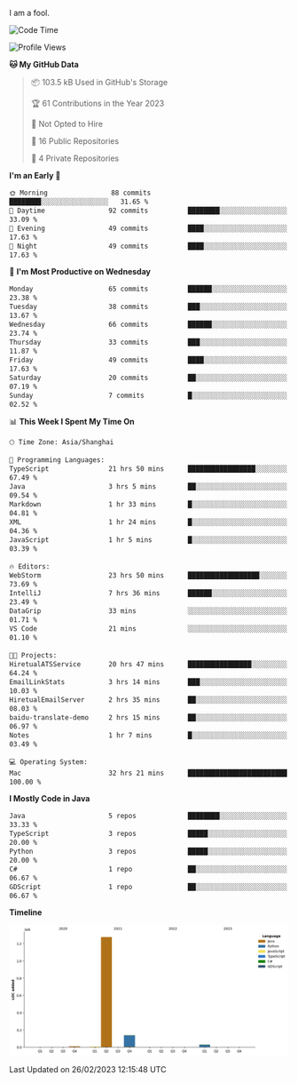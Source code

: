 I am a fool.

<!--START_SECTION:waka-->
![Code Time](http://img.shields.io/badge/Code%20Time-118%20hrs%2010%20mins-blue)

![Profile Views](http://img.shields.io/badge/Profile%20Views-41-blue)

**🐱 My GitHub Data** 

> 📦 103.5 kB Used in GitHub's Storage 
 > 
> 🏆 61 Contributions in the Year 2023
 > 
> 🚫 Not Opted to Hire
 > 
> 📜 16 Public Repositories 
 > 
> 🔑 4 Private Repositories 
 > 
**I'm an Early 🐤** 

```text
🌞 Morning                88 commits          ████████░░░░░░░░░░░░░░░░░   31.65 % 
🌆 Daytime                92 commits          ████████░░░░░░░░░░░░░░░░░   33.09 % 
🌃 Evening                49 commits          ████░░░░░░░░░░░░░░░░░░░░░   17.63 % 
🌙 Night                  49 commits          ████░░░░░░░░░░░░░░░░░░░░░   17.63 % 
```
📅 **I'm Most Productive on Wednesday** 

```text
Monday                   65 commits          ██████░░░░░░░░░░░░░░░░░░░   23.38 % 
Tuesday                  38 commits          ███░░░░░░░░░░░░░░░░░░░░░░   13.67 % 
Wednesday                66 commits          ██████░░░░░░░░░░░░░░░░░░░   23.74 % 
Thursday                 33 commits          ███░░░░░░░░░░░░░░░░░░░░░░   11.87 % 
Friday                   49 commits          ████░░░░░░░░░░░░░░░░░░░░░   17.63 % 
Saturday                 20 commits          ██░░░░░░░░░░░░░░░░░░░░░░░   07.19 % 
Sunday                   7 commits           █░░░░░░░░░░░░░░░░░░░░░░░░   02.52 % 
```


📊 **This Week I Spent My Time On** 

```text
🕑︎ Time Zone: Asia/Shanghai

💬 Programming Languages: 
TypeScript               21 hrs 50 mins      █████████████████░░░░░░░░   67.49 % 
Java                     3 hrs 5 mins        ██░░░░░░░░░░░░░░░░░░░░░░░   09.54 % 
Markdown                 1 hr 33 mins        █░░░░░░░░░░░░░░░░░░░░░░░░   04.81 % 
XML                      1 hr 24 mins        █░░░░░░░░░░░░░░░░░░░░░░░░   04.36 % 
JavaScript               1 hr 5 mins         █░░░░░░░░░░░░░░░░░░░░░░░░   03.39 % 

🔥 Editors: 
WebStorm                 23 hrs 50 mins      ██████████████████░░░░░░░   73.69 % 
IntelliJ                 7 hrs 36 mins       ██████░░░░░░░░░░░░░░░░░░░   23.49 % 
DataGrip                 33 mins             ░░░░░░░░░░░░░░░░░░░░░░░░░   01.71 % 
VS Code                  21 mins             ░░░░░░░░░░░░░░░░░░░░░░░░░   01.10 % 

🐱‍💻 Projects: 
HiretualATSService       20 hrs 47 mins      ████████████████░░░░░░░░░   64.24 % 
EmailLinkStats           3 hrs 14 mins       ███░░░░░░░░░░░░░░░░░░░░░░   10.03 % 
HiretualEmailServer      2 hrs 35 mins       ██░░░░░░░░░░░░░░░░░░░░░░░   08.03 % 
baidu-translate-demo     2 hrs 15 mins       ██░░░░░░░░░░░░░░░░░░░░░░░   06.97 % 
Notes                    1 hr 7 mins         █░░░░░░░░░░░░░░░░░░░░░░░░   03.49 % 

💻 Operating System: 
Mac                      32 hrs 21 mins      █████████████████████████   100.00 % 
```

**I Mostly Code in Java** 

```text
Java                     5 repos             ████████░░░░░░░░░░░░░░░░░   33.33 % 
TypeScript               3 repos             █████░░░░░░░░░░░░░░░░░░░░   20.00 % 
Python                   3 repos             █████░░░░░░░░░░░░░░░░░░░░   20.00 % 
C#                       1 repo              ██░░░░░░░░░░░░░░░░░░░░░░░   06.67 % 
GDScript                 1 repo              ██░░░░░░░░░░░░░░░░░░░░░░░   06.67 % 
```



**Timeline**

![Lines of Code chart](https://raw.githubusercontent.com/VeejaLiu/VeejaLiu/master/assets/bar_graph.png)


 Last Updated on 26/02/2023 12:15:48 UTC
<!--END_SECTION:waka-->
